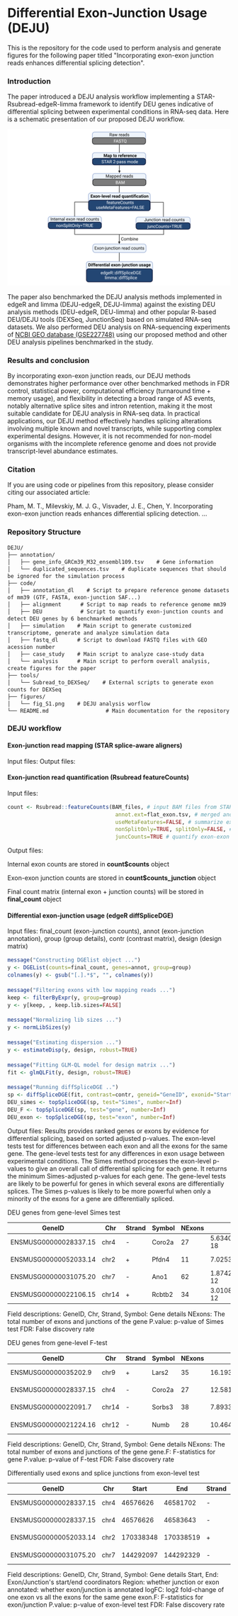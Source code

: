 # Differential Exon-Junction Usage (DEJU)

This is the repository for the code used to perform analysis and generate figures for the following paper titled "Incorporating exon-exon junction reads enhances differential splicing detection". 

### Introduction

The paper introduced a DEJU analysis workflow implementing a STAR-Rsubread-edgeR-limma framework to identify DEU genes indicative of differential splicing between experimental conditions in RNA-seq data. Here is a schematic presentation of our proposed DEJU workflow.

![DEJU_workflow](figures/fig_1.png)

The paper also benchmarked the DEJU analysis methods implemented in edgeR and limma (DEJU-edgeR, DEJU-limma) against the existing DEU analysis methods (DEU-edgeR, DEU-limma) and other popular R-based DEU/DEJU tools (DEXSeq, JunctionSeq) based on simulated RNA-seq datasets. We also performed DEU analysis on RNA-sequencing experiments of [NCBI GEO database (GSE227748)](https://www.ncbi.nlm.nih.gov/geo/query/acc.cgi?acc=GSE227748) using our proposed method and other DEU analysis pipelines benchmarked in the study.

### Results and conclusion

By incorporating exon-exon junction reads, our DEJU methods demonstrates higher performance over other benchmarked methods in FDR control, statistical power, computational efficiency (turnaround time + memory usage), and flexibility in detecting a broad range of AS events, notably alternative splice sites and intron retention, making it the most suitable candidate for DEJU analysis in RNA-seq data.
In practical applications, our DEJU method effectively handles splicing alterations involving multiple known and novel transcripts, while supporting complex experimental designs. However, it is not recommended for non-model organisms with the incomplete reference genome and does not provide transcript-level abundance estimates.

### Citation

If you are using code or pipelines from this repository, please consider citing our associated article:

Pham, M. T., Milevskiy, M. J. G., Visvader, J. E., Chen, Y. Incorporating exon-exon junction reads enhances differential splicing detection. ...

### Repository Structure

```plaintext
DEJU/
├── annotation/
│   ├── gene_info_GRCm39_M32_ensembl109.tsv    # Gene information
│   └── duplicated_sequences.tsv    # duplicate sequences that should be ignored for the simulation process
├── code/
│   ├── annotation_dl    # Script to prepare reference genome datasets of mm39 (GTF, FASTA, exon-junction SAF...) 
│   ├── alignment      # Script to map reads to reference genome mm39
│   ├── DEU            # Script to quantify exon-junction counts and detect DEU genes by 6 benchmarked methods
│   ├── simulation    # Main script to generate customized transcriptome, generate and analyze simulation data
│   ├── fastq_dl      # Script to download FASTQ files with GEO acession number
│   ├── case_study    # Main script to analyze case-study data
│   └── analysis      # Main script to perform overall analysis, create figures for the paper
├── tools/
│   └── Subread_to_DEXSeq/    # External scripts to generate exon counts for DEXSeq
├── figures/
│   └── fig_S1.png    # DEJU analysis worflow
└── README.md                  # Main documentation for the repository
```

### DEJU workflow

#### Exon-junction read mapping (STAR splice-aware aligners)

Input files:
Output files:

#### Exon-junction read quantification (Rsubread featureCounts)

Input files:

```r
count <- Rsubread::featureCounts(BAM_files, # input BAM files from STAR aligner
                                  annot.ext=flat_exon.tsv, # merged and flattened exon annotation
                                  useMetaFeatures=FALSE, # summarize exon-level reads
                                  nonSplitOnly=TRUE, splitOnly=FALSE, # quantify internal exon reads
                                  juncCounts=TRUE # quantify exon-exon junction reads)
```

Output files:

Internal exon counts are stored in **count$counts** object

Exon-exon junction counts are stored in **count$counts_junction** object

Final count matrix (internal exon + junction counts) will be stored in **final_count** object

#### Differential exon-junction usage (edgeR diffSpliceDGE)

Input files: final_count (exon-junction counts), annot (exon-junction annotation), group (group details), contr (contrast matrix), design (design matrix)

```r
message("Constructing DGElist object ...")  
y <- DGEList(counts=final_count, genes=annot, group=group)
colnames(y) <- gsub("[.].*$", "", colnames(y))

message("Filtering exons with low mapping reads ...")
keep <- filterByExpr(y, group=group)
y <- y[keep, , keep.lib.sizes=FALSE]

message("Normalizing lib sizes ...")
y <- normLibSizes(y)

message("Estimating dispersion ...")
y <- estimateDisp(y, design, robust=TRUE)

message("Fitting GLM-QL model for design matrix ...")
fit <- glmQLFit(y, design, robust=TRUE)

message("Running diffSpliceDGE ..")
sp <- diffSpliceDGE(fit, contrast=contr, geneid="GeneID", exonid="Start")
DEU_simes <- topSpliceDGE(sp, test="Simes", number=Inf)
DEU_F <- topSpliceDGE(sp, test="gene", number=Inf)
DEU_exon <- topSpliceDGE(sp, test="exon", number=Inf)
```

Output files:
Results provides ranked genes or exons by evidence for differential splicing, based on sorted adjusted p-values. 
The exon-level tests test for differences between each exon and all the exons for the same gene. 
The gene-level tests test for any differences in exon usage between experimental conditions. 
The Simes method processes the exon-level p-values to give an overall call of differential splicing for each gene. 
It returns the minimum Simes-adjusted p-values for each gene. 
The gene-level tests are likely to be powerful for genes in which several exons are differentially splices. 
The Simes p-values is likely to be more powerful when only a minority of the exons for a gene are differentially spliced. 

DEU genes from gene-level Simes test

|GeneID|Chr|Strand|Symbol|NExons|P.Value|FDR|
|----|----|----|----|----|----|----|
|ENSMUSG00000028337.15|chr4|-|Coro2a|27|5.63409202936316e-18|7.44150875238286e-14|
|ENSMUSG00000052033.14|chr2|+|Pfdn4|11|7.025331391432e-17|4.63952885090169e-13|
|ENSMUSG00000031075.20|chr7|-|Ano1|62|1.87426860695308e-12|8.25177992021212e-09|
|ENSMUSG00000022106.15|chr14|+|Rcbtb2|34|3.01085278939628e-12|9.9418359105865e-09|

Field descriptions:
GeneID, Chr, Strand, Symbol: Gene details
NExons: The total number of exons and junctions of the gene
P.value: p-value of Simes test
FDR: False discovery rate

DEU genes from gene-level F-test

|GeneID|Chr|Strand|Symbol|NExons|gene.F|P.Value|FDR|
|----|----|----|----|----|----|----|----|
|ENSMUSG00000035202.9|chr9|+|Lars2|35|16.1933702582295|1.11593822152576e-34|1.47393120299123e-30|
|ENSMUSG00000028337.15|chr4|-|Coro2a|27|12.5816242961678|7.64969721594055e-23|5.05186004140714e-19|
|ENSMUSG00000022091.7|chr14|-|Sorbs3|38|7.89331056107204|4.92908588386424e-21|2.17011221180263e-17|
|ENSMUSG00000021224.16|chr12|-|Numb|28|10.4648157641059|1.90223935574928e-20|6.28119435268413e-17|

Field descriptions:
GeneID, Chr, Strand, Symbol: Gene details
NExons: The total number of exons and junctions of the gene
gene.F: F-statistics for gene
P.value: p-value of F-test
FDR: False discovery rate

Differentially used exons and splice junctions from exon-level test

|GeneID|Chr|Start|End|Strand|Length|Region|annotated|Symbol|logFC|exon.F|P.Value|FDR|
|----|----|----|----|----|----|----|----|----|----|----|----|----|
|ENSMUSG00000028337.15|chr4|46576626|46581702|-|1|Junction|0|Coro2a|2.23199936023307|118.83727786305|2.08670075161598e-19|4.90410150542534e-14|
|ENSMUSG00000028337.15|chr4|46576626|46583643|-|1|Junction|0|Coro2a|2.19408998911786|114.148756203849|6.73068952852665e-19|7.90913230462874e-14|
|ENSMUSG00000052033.14|chr2|170338348|170338519|+|172|Exon|1|Pfdn4|2.72395320118021|173.077184263658|6.38666490130182e-18|5.00324941703083e-13|
|ENSMUSG00000031075.20|chr7|144292097|144292329|-|233|Exon|1|Ano1|-2.4622662045429|64.9322523521431|3.0230138821824e-14|1.77614913387215e-09|

Field descriptions:
GeneID, Chr, Strand, Symbol: Gene details
Start, End: Exon/Junction's start/end coordinators
Region: whether junction or exon
annotated: whether exon/junction is annotated
logFC: log2 fold-change of one exon vs all the exons for the same gene
exon.F: F-statistics for exon/junction
P.value: p-value of exon-level test
FDR: False discovery rate
